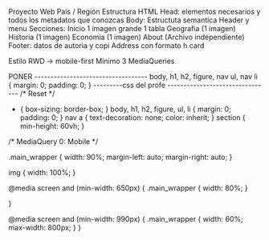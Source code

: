 Proyecto Web Pais / Región 
Estructura HTML
Head: elementos necesarios y todos los metadatos que conozcas
Body: Estructuta semantica
Header y menu
Secciones:
Inicio
1 imagen grande
1 tabla
Geografia (1 imagen)
Historia (1 imagen)
Economia (1 imagen)
About (Archivo independiente)
Footer: datos de autoria y copi
Address con formato h card

Estilo
RWD -> mobile-first
Mínimo 3 MediaQueries

PONER -----------------------------------
body, h1, h2, figure, nav ul, nav li {
    margin: 0;
    padding: 0;
}
---------css del profe --------------------------------
/* Reset */
* {
    box-sizing: border-box;
}
body, h1, h2, figure, ul, li {
    margin: 0;
    padding: 0;
}
nav a {
    text-decoration: none;
    color: inherit;
}
section {
     min-height: 60vh;
}

/* MediaQuery 0: Mobile */

.main_wrapper {
    width: 90%;
    margin-left: auto;
    margin-right: auto;
}

img {
    width: 100%;
}

@media screen and (min-width: 650px) {
    .main_wrapper {
       width: 80%; 
    }


}

@media screen and (min-width: 990px) {
    .main_wrapper {
       width: 60%; 
       max-width: 800px;
    }
}